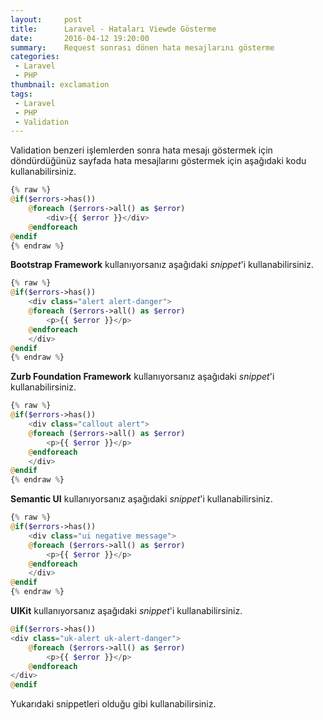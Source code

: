 ```yaml
---
layout:     post
title:      Laravel - Hataları Viewde Gösterme
date:       2016-04-12 19:20:00
summary:    Request sonrası dönen hata mesajlarını gösterme
categories:
 - Laravel
 - PHP
thumbnail: exclamation
tags:
 - Laravel
 - PHP
 - Validation
---
```


Validation benzeri işlemlerden sonra hata mesajı göstermek için döndürdüğünüz sayfada hata mesajlarını göstermek için aşağıdaki kodu kullanabilirsiniz.

```php
{% raw %}
@if($errors->has())
	@foreach ($errors->all() as $error)
		<div>{{ $error }}</div>
	@endforeach
@endif
{% endraw %}
```

**Bootstrap Framework** kullanıyorsanız aşağıdaki _snippet_'i kullanabilirsiniz.

```php
{% raw %}
@if($errors->has())
	<div class="alert alert-danger">
	@foreach ($errors->all() as $error)
		<p>{{ $error }}</p>
	@endforeach
	</div>
@endif
{% endraw %}
```

**Zurb Foundation Framework** kullanıyorsanız aşağıdaki _snippet_'i kullanabilirsiniz.

```php
{% raw %}
@if($errors->has())
	<div class="callout alert">
	@foreach ($errors->all() as $error)
		<p>{{ $error }}</p>
	@endforeach
	</div>
@endif
{% endraw %}
```

**Semantic UI** kullanıyorsanız aşağıdaki _snippet_'i kullanabilirsiniz.

```php
{% raw %}
@if($errors->has())
	<div class="ui negative message">
	@foreach ($errors->all() as $error)
		<p>{{ $error }}</p>
	@endforeach
	</div>
@endif
{% endraw %}
```

**UIKit** kullanıyorsanız aşağıdaki _snippet_'i kullanabilirsiniz.

```php
@if($errors->has())
<div class="uk-alert uk-alert-danger">
	@foreach ($errors->all() as $error)
		<p>{{ $error }}</p>
	@endforeach
</div>
@endif
```

Yukarıdaki snippetleri olduğu gibi kullanabilirsiniz.